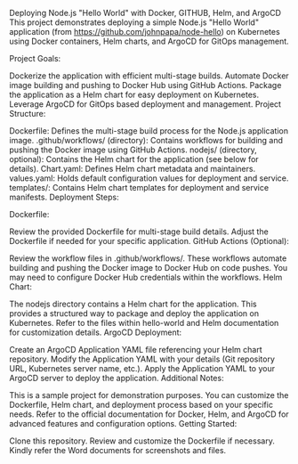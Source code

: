 Deploying Node.js "Hello World" with Docker, GITHUB, Helm, and ArgoCD
This project demonstrates deploying a simple Node.js "Hello World" application (from https://github.com/johnpapa/node-hello) on Kubernetes using Docker containers, Helm charts, and ArgoCD for GitOps management.

Project Goals:

Dockerize the application with efficient multi-stage builds.
Automate Docker image building and pushing to Docker Hub using GitHub Actions.
Package the application as a Helm chart for easy deployment on Kubernetes.
Leverage ArgoCD for GitOps based deployment and management.
Project Structure:

Dockerfile: Defines the multi-stage build process for the Node.js application image.
.github/workflows/ (directory): Contains workflows for building and pushing the Docker image using GitHub Actions.
nodejs/ (directory, optional): Contains the Helm chart for the application (see below for details).
Chart.yaml: Defines Helm chart metadata and maintainers.
values.yaml: Holds default configuration values for deployment and service.
templates/: Contains Helm chart templates for deployment and service manifests.
Deployment Steps:

Dockerfile:

Review the provided Dockerfile for multi-stage build details.
Adjust the Dockerfile if needed for your specific application.
GitHub Actions (Optional):

Review the workflow files in .github/workflows/.
These workflows automate building and pushing the Docker image to Docker Hub on code pushes.
You may need to configure Docker Hub credentials within the workflows.
Helm Chart:

The nodejs directory contains a Helm chart for the application.
This provides a structured way to package and deploy the application on Kubernetes.
Refer to the files within hello-world and Helm documentation for customization details.
ArgoCD Deployment:

Create an ArgoCD Application YAML file referencing your Helm chart repository.
Modify the Application YAML with your details (Git repository URL, Kubernetes server name, etc.).
Apply the Application YAML to your ArgoCD server to deploy the application.
Additional Notes:

This is a sample project for demonstration purposes.
You can customize the Dockerfile, Helm chart, and deployment process based on your specific needs.
Refer to the official documentation for Docker, Helm, and ArgoCD for advanced features and configuration options.
Getting Started:

Clone this repository.
Review and customize the Dockerfile if necessary.
Kindly refer the Word documents for screenshots and files.
